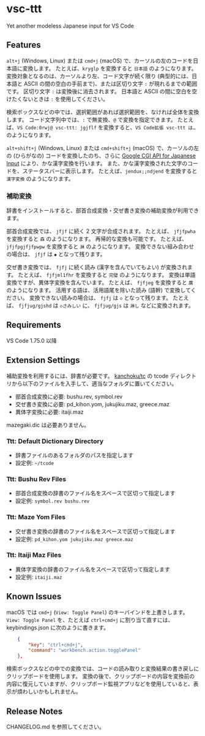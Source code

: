 # vsc-ttt

Yet another modeless Japanese input for VS Code

## Features

`alt+j` (Windows, Linux) または `cmd+j` (macOS) で、カーソルの左のコードを日本語に変換します。
たとえば、`kryglp` を変換すると `日本語` のようになります。
変換対象となるのは、カーソルより左、コード文字が続く限り (典型的には、日本語と ASCII の間の空白の手前まで)、または区切り文字 `:` が現れるまでの範囲です。
区切り文字 `:` は変換後に消去されます。
日本語と ASCII の間に空白を空けたくないときは `:` を使用してください。

検索ボックスなどの中では、選択範囲があれば選択範囲を、なければ全体を変換します。
コード文字列中では、`:` で無変換、`@` で変換を指定できます。
たとえば、`VS Code:0rwj@ vsc-ttt: jgjflf` を変換すると、`VS Code拡張 vsc-ttt は…` のようになります。

`alt+shift+j` (Windows, Linux) または `cmd+shift+j` (macOS) で、カーソルの左の (ひらがなの) コードを変換したのち、さらに [Google CGI API for Japanese Input](https://www.google.co.jp/ime/cgiapi.html) により、かな漢字変換を行います。
また、かな漢字変換された文字のコードを、ステータスバーに表示します。
たとえば、`jendux;;ndjend` を変換すると `漢字変換` のようになります。

### 補助変換

辞書をインストールすると、部首合成変換・交ぜ書き変換の補助変換が利用できます。

部首合成変換では、 `jfjf` に続く 2 文字が合成されます。
たとえば、 `jfjfpwha` を変換すると `森` のようになります。
再帰的な変換も可能です。
たとえば、 `jfjfpgjfjfpwpw` を変換すると `淋` のようになります。
変換できない組み合わせの場合は、 `jfjf` は `◆` となって残ります。

交ぜ書き変換では、 `fjfj` に続く読み (漢字を含んでいてもよい) が変換されます。
たとえば、 `fjfjml1fhr` を変換すると `完璧` のようになります。
変換は単語変換ですが、異体字変換を含んでいます。
たとえば、 `fjfjeg` を変換すると `廣` のようになります。
活用する語は、活用語尾を除いた読み (語幹) で変換してください。
変換できない読みの場合は、 `fjfj` は `◇` となって残ります。
たとえば、 `fjfjug/gjshd` は `◇さみしい` に、 `fjfjug/gjs` は `淋し` などに変換されます。

## Requirements

VS Code 1.75.0 以降

## Extension Settings

補助変換を利用するには、辞書が必要です。
[kanchoku/tc](https://github.com/kanchoku/tc) の tcode ディレクトリから以下のファイルを入手して、適当なフォルダに置いてください。

* 部首合成変換に必要: bushu.rev, symbol.rev
* 交ぜ書き変換に必要: pd_kihon.yom, jukujiku.maz, greece.maz
* 異体字変換に必要: itaiji.maz

mazegaki.dic は必要ありません。

### Ttt: Default Dictionary Directory

* 辞書ファイルのあるフォルダのパスを指定します
* 設定例: `~/tcode`

### Ttt: Bushu Rev Files

* 部首合成変換の辞書のファイル名をスペースで区切って指定します
* 設定例: `symbol.rev bushu.rev`

### Ttt: Maze Yom Files

* 交ぜ書き変換の辞書のファイル名をスペースで区切って指定します
* 設定例: `pd_kihon.yom jukujiku.maz greece.maz`

### Ttt: Itaiji Maz Files

* 異体字変換の辞書のファイル名をスペースで区切って指定します
* 設定例: `itaiji.maz`

## Known Issues

macOS では `cmd+j` (`View: Toggle Panel`) のキーバインドを上書きします。
`View: Toggle Panel` を、たとえば `ctrl+cmd+j` に割り当て直すには、keybindings.json に次のように書きます。

``` keybindings.json
    {
        "key": "ctrl+cmd+j",
        "command": "workbench.action.togglePanel"
    },
```

検索ボックスなどの中での変換では、コードの読み取りと変換結果の書き戻しにクリップボードを使用します。
変換の後で、クリップボードの内容を変換前の内容に復元していますが、クリップボード監視アプリなどを使用していると、表示が煩わしいかもしれません。

## Release Notes

CHANGELOG.md を参照してください。
